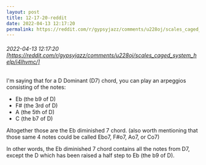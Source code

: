 ```yaml
---
layout: post
title: 12-17-20-reddit
date: 2022-04-13 12:17:20
permalink: https://reddit.com/r/gypsyjazz/comments/u228oj/scales_caged_system_help/i4lhvmc/
---
```


###### 2022-04-13 12:17:20 [https://reddit.com/r/gypsyjazz/comments/u228oj/scales_caged_system_help/i4lhvmc/]
I'm saying that for a D Dominant (D7) chord, you can play an arpeggios consisting of the notes:

* Eb (the b9 of D)
* F# (the 3rd of D)
* A (the 5th of D)
* C (the b7 of D)

Altogether those are the Eb diminished 7 chord. (also worth mentioning that those same 4 notes could be called Ebo7, F#o7, Ao7, or Co7)

In other words, the Eb diminished 7 chord contains all the notes from D7, except the D which has been raised a half step to Eb (the b9 of D).
